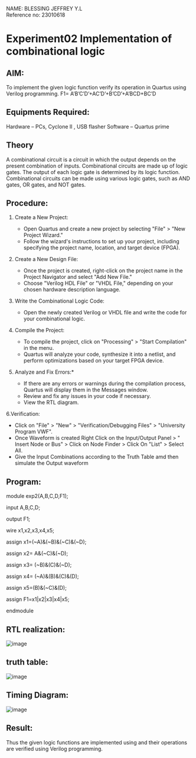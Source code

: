 NAME: BLESSING JEFFREY Y.L<br>
Reference no: 23010618

# Experiment02 Implementation of  combinational logic

 ## AIM:
To implement the given logic function verify its operation in Quartus using Verilog programming.
 F1= A’B’C’D’+AC’D’+B’CD’+A’BCD+BC’D
## Equipments Required:
 Hardware – PCs, Cyclone II , USB flasher
 Software – Quartus prime


## Theory
 A combinational circuit is a circuit in which the output depends on the present combination of inputs. Combinational circuits are made up of logic gates. The output of each logic gate is determined by its logic function. Combinational circuits can be made using various logic gates, such as AND gates, OR gates, and NOT gates.
 
## Procedure:
1. Create a New Project:
   - Open Quartus and create a new project by selecting "File" > "New Project Wizard."
   - Follow the wizard's instructions to set up your project, including specifying the project name, location, and target device (FPGA).
2. Create a New Design File:
   - Once the project is created, right-click on the project name in the Project Navigator and select "Add New File."
   - Choose "Verilog HDL File" or "VHDL File," depending on your chosen hardware description language.

3. Write the Combinational Logic Code:
   - Open the newly created Verilog or VHDL file and write the code for your combinational logic.
     
4. Compile the Project:
   - To compile the project, click on "Processing" > "Start Compilation" in the menu.
   - Quartus will analyze your code, synthesize it into a netlist, and perform optimizations based on your target FPGA device.

5. Analyze and Fix Errors:*
   - If there are any errors or warnings during the compilation process, Quartus will display them in the Messages window.
   - Review and fix any issues in your code if necessary.
   - View the RTL diagram.

6.Verification:
   - Click on "File" > "New" > "Verification/Debugging Files" > "University Program VWF".
   - Once Waveform is created Right Click on the Input/Output Panel > " Insert Node or Bus" > Click on Node Finder > Click On "List" > Select All.
   - Give the Input Combinations according to the Truth Table amd then simulate the Output waveform

## Program:
module exp2(A,B,C,D,F1);

input A,B,C,D;

output F1;

wire x1,x2,x3,x4,x5;

assign x1=(~A)&(~B)&(~C)&(~D);

assign x2= A&(~C)&(~D);

assign x3= (~B)&(C)&(~D);

assign x4= (~A)&(B)&(C)&(D);

assign x5=(B)&(~C)&(D);

assign F1=x1|x2|x3|x4|x5;

endmodule

## RTL realization:
![image](https://github.com/blessingjeffrey/Experiment--02-Implementation-of-combinational-logic-/assets/149134943/f5a3c6ec-3886-453b-aa4a-2f4cba335c61)


## truth table:
![image](https://github.com/blessingjeffrey/Experiment--02-Implementation-of-combinational-logic-/assets/149134943/a570d9f8-6c20-4066-89ac-7dec5173f172)


## Timing Diagram:

![image](https://github.com/blessingjeffrey/Experiment--02-Implementation-of-combinational-logic-/assets/149134943/1fb51498-79ae-430a-af17-d45a194aa538)

## Result:
Thus the given logic functions are implemented using  and their operations are verified using Verilog programming.




